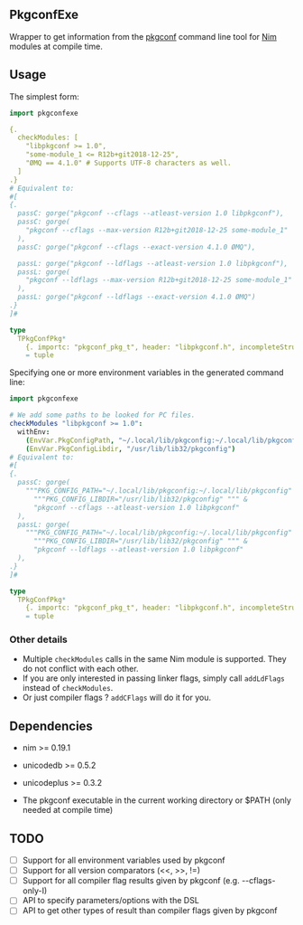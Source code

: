 ## PkgconfExe

Wrapper to get information from the [pkgconf](http://pkgconf.org/) command line tool for [Nim](https://nim-lang.org/) modules at compile time.

## Usage

The simplest form:
```Nim
import pkgconfexe

{.
  checkModules: [
    "libpkgconf >= 1.0",
    "some-module_1 <= R12b+git2018-12-25",
    "ØMQ == 4.1.0" # Supports UTF-8 characters as well.
  ]
.}
# Equivalent to:
#[
{.
  passC: gorge("pkgconf --cflags --atleast-version 1.0 libpkgconf"),
  passC: gorge(
    "pkgconf --cflags --max-version R12b+git2018-12-25 some-module_1"
  ),
  passC: gorge("pkgconf --cflags --exact-version 4.1.0 ØMQ"),

  passL: gorge("pkgconf --ldflags --atleast-version 1.0 libpkgconf"),
  passL: gorge(
    "pkgconf --ldflags --max-version R12b+git2018-12-25 some-module_1"
  ),
  passL: gorge("pkgconf --ldflags --exact-version 4.1.0 ØMQ")
.}
]#

type
  TPkgConfPkg*
    {. importc: "pkgconf_pkg_t", header: "libpkgconf.h", incompleteStruct.}
    = tuple
```

Specifying one or more environment variables in the generated command line:
```Nim
import pkgconfexe

# We add some paths to be looked for PC files.
checkModules "libpkgconf >= 1.0":
  withEnv:
    (EnvVar.PkgConfigPath, "~/.local/lib/pkgconfig:~/.local/lib/pkgconfig")
    (EnvVar.PkgConfigLibdir, "/usr/lib/lib32/pkgconfig")
# Equivalent to:
#[
{.
  passC: gorge(
    """PKG_CONFIG_PATH="~/.local/lib/pkgconfig:~/.local/lib/pkgconfig" """ &
      """PKG_CONFIG_LIBDIR="/usr/lib/lib32/pkgconfig" """ &
      "pkgconf --cflags --atleast-version 1.0 libpkgconf"
  ),
  passL: gorge(
    """PKG_CONFIG_PATH="~/.local/lib/pkgconfig:~/.local/lib/pkgconfig" """ &
      """PKG_CONFIG_LIBDIR="/usr/lib/lib32/pkgconfig" """ &
      "pkgconf --ldflags --atleast-version 1.0 libpkgconf"
  ),
.}
]#

type
  TPkgConfPkg*
    {. importc: "pkgconf_pkg_t", header: "libpkgconf.h", incompleteStruct.}
    = tuple
```

### Other details

* Multiple `checkModules` calls in the same Nim module is supported. They do not conflict with each other.
* If you are only interested in passing linker flags, simply call `addLdFlags` instead of `checkModules`.
* Or just compiler flags ? `addCFlags` will do it for you.

## Dependencies

* nim >= 0.19.1
* unicodedb >= 0.5.2
* unicodeplus >= 0.3.2

* The pkgconf executable in the current working directory or $PATH (only needed at compile time)

## TODO

- [ ] Support for all environment variables used by pkgconf
- [ ] Support for all version comparators (<<, >>, !=)
- [ ] Support for all compiler flag results given by pkgconf (e.g. --cflags-only-I)
- [ ] API to specify parameters/options with the DSL
- [ ] API to get other types of result than compiler flags given by pkgconf

